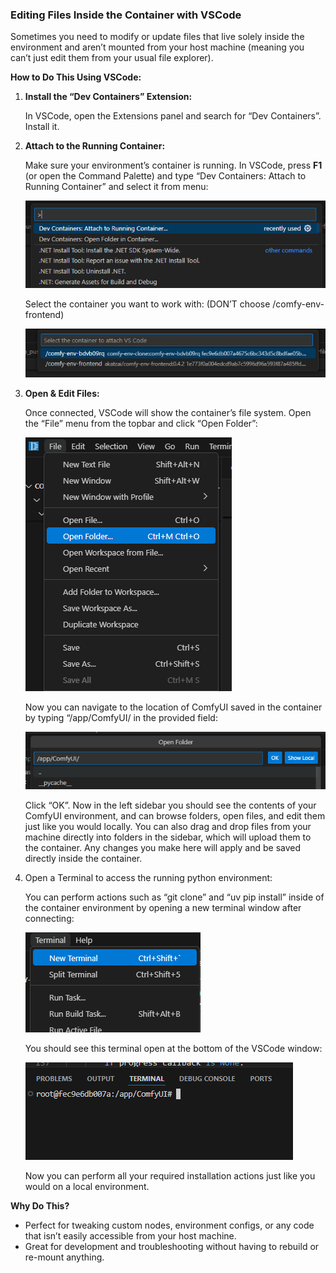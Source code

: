 ### **Editing Files Inside the Container with VSCode**

Sometimes you need to modify or update files that live solely inside the environment and aren’t mounted from your host machine (meaning you can’t just edit them from your usual file explorer).

**How to Do This Using VSCode:**

1. **Install the “Dev Containers” Extension:**
    
    In VSCode, open the Extensions panel and search for “Dev Containers”. Install it.
    
2. **Attach to the Running Container:**
    
    Make sure your environment’s container is running. In VSCode, press **F1** (or open the Command Palette) and type “Dev Containers: Attach to Running Container” and select it from menu:
    
    ![Attach to Container](../assets/devcontainers_menu.png)
    
    Select the container you want to work with: (DON’T choose /comfy-env-frontend)
    
    ![Attach to Container](../assets/devcontainers_select.png)
    
3. **Open & Edit Files:**
    
    Once connected, VSCode will show the container’s file system. Open the “File” menu from the topbar and click “Open Folder”:
    
    ![Attach to Container](../assets/openfolder.png)
    
    
    Now you can navigate to the location of ComfyUI saved in the container by typing “/app/ComfyUI/ in the provided field:
    
    ![Open Folder](../assets/appComfyUIdevcontainer.png)
    
    
     Click “OK”. Now in the left sidebar you should see the contents of your ComfyUI environment, and can browse folders, open files, and edit them just like you would locally. You can also drag and drop files from your machine directly into folders in the sidebar, which will upload them to the container. Any changes you make here will apply and be saved directly inside the container.
    
4. Open a Terminal to access the running python environment:
    
    You can perform actions such as “git clone” and “uv pip install” inside of the container environment by opening a new terminal window after connecting:
    
    ![Open Folder](../assets/newterminaldevcontainer.png)
    
    
    You should see this terminal open at the bottom of the VSCode window:
    
    ![Open Folder](../assets/terminalviewdevcontainer.png)
    
    Now you can perform all your required installation actions just like you would on a local environment.
    

**Why Do This?**

- Perfect for tweaking custom nodes, environment configs, or any code that isn’t easily accessible from your host machine.
- Great for development and troubleshooting without having to rebuild or re-mount anything.